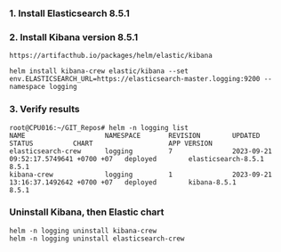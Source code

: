 ### 1. Install Elasticsearch 8.5.1

### 2. Install Kibana version 8.5.1

```
https://artifacthub.io/packages/helm/elastic/kibana
```

```
helm install kibana-crew elastic/kibana --set env.ELASTICSEARCH_URL=https://elasticsearch-master.logging:9200 --namespace logging
```

### 3. Verify results
```
root@CPU016:~/GIT_Repos# helm -n logging list
NAME                    NAMESPACE       REVISION        UPDATED                                 STATUS          CHART                   APP VERSION
elasticsearch-crew      logging         7               2023-09-21 09:52:17.5749641 +0700 +07   deployed        elasticsearch-8.5.1     8.5.1
kibana-crew             logging         1               2023-09-21 13:16:37.1492642 +0700 +07   deployed        kibana-8.5.1            8.5.1
```


### Uninstall Kibana, then Elastic chart
```
helm -n logging uninstall kibana-crew
helm -n logging uninstall elasticsearch-crew
```
